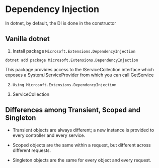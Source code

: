 # Dependency Injection

In dotnet, by default, the DI is done in the constructor

## Vanilla dotnet

1. Install package `Microsoft.Extensions.DependencyInjection`

```
dotnet add package Microsoft.Extensions.DependencyInjection
```

This package provides access to the IServiceCollection interface which exposes a System.IServiceProvider from which you can call GetService<TService>

2. `Using Microsoft.Extensions.DependencyInjection`

3. ServiceCollection

## Differences among Transient, Scoped and Singleton

- Transient objects are always different; a new instance is provided to every controller and every service.

- Scoped objects are the same within a request, but different across different requests.

- Singleton objects are the same for every object and every request.
